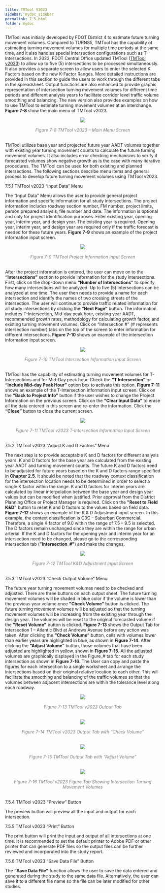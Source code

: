 ```yaml
---
title: TMTool V2023
sidebar: mydoc_sidebar
permalink: 7_5.html
folder: mydoc
---
```


<style>
  div{text-align: justify;}
</style>

TMTool was initially developed by FDOT District 4 to estimate future turning movement volumes. Compared to TURNS5, TMTool has the capability of estimating turning movement volumes for multiple time periods at the same time, and it also handles special intersection configurations such as T-Intersections. In 2023, FDOT Central Office updated TMTool (<a href="https://www.fdot.gov/planning/systems/systems-management/systems-management-documents" target="_blank">TMTool v2023</a>) to allow up to five (5) intersections to be processed simultaneously. It also provides a separate screen to allow users to enter the selected K Factors based on the new K-Factor Ranges. More detailed instructions are provided in this section to guide the users to work through the different tabs in the spreadsheet. Output functions are also enhanced to provide graphic representation of intersection turning movement volumes for different time periods and different analysis years to facilitate corridor level traffic volume smoothing and balancing. The new version also provides examples on how to use TMTool to estimate turning movement volumes at an interchange. <b>Figure 7-8</b> show the main menu of TMTool v2023.

<center>
<img src="images/fig7_8.png" style="max-width: 80%; text-align:center; margin-bottom: 1rem">
</center>
<div style="text-align:center; color:grey; margin-bottom: 2rem"><i>Figure 7-8 TMTool v2023 – Main Menu Screen</i></div> 

TMTool utilizes base year and projected future year AADT volumes together with existing year turning movement counts to calculate the future turning movement volumes. It also includes error checking mechanisms to verify if forecasted volumes show negative growth as is the case with many iterative procedures. The TMTool can be used for both existing and planned intersections. The following sections describe menu items and general process to develop future turning movement volumes using TMTool v2023.

<span class="subtitle-3">7.5.1 TMTool v2023 “Input Data” Menu</span>

The “Input Data" Menu allows the user to provide general project information and specific information for all study intersections. The project information includes roadway section number, FM number, project limits, person prepared analysis, file number and date. The information is optional and only for project identification purposes. Enter existing year, opening year, interim year, and design year. The existing year is required. Opening year, interim year, and design year are required only if the traffic forecast is needed for these future years. <b>Figure 7-9</b> shows an example of the project information input screen.

<center>
<img src="images/fig7_9.png" style="max-width: 80%; text-align:center; margin-bottom: 1rem">
</center>
<div style="text-align:center; color:grey; margin-bottom: 2rem"><i>Figure 7-9 TMTool Project Information Input Screen</i></div> 

After the project information is entered, the user can move on to the <b>“Intersections”</b> section to provide information for the study intersections. First, click on the drop-down menu <b>“Number of Intersections”</b> to specify how many intersections will be analyzed. Up to five (5) intersections can be analyzed at one time. The user then needs to provide a name for each intersection and identify the names of two crossing streets of the intersection. The user will continue to provide traffic related information for all study intersections by clicking the <b>“Next Page”</b> button. The information includes T-Intersection, Mid-day peak hour, existing year AADT, recommended growth rates, methodology for calculating growth factor, and existing turning movement volumes. Click on “Intersection #” (# represents intersection number) tabs on the top of the screen to enter information for different intersections. <b>Figure 7-10</b> shows an example of the intersection information input screen.

<center>
<img src="images/fig7_10.png" style="max-width: 80%; text-align:center; margin-bottom: 1rem">
</center>
<div style="text-align:center; color:grey; margin-bottom: 2rem"><i>Figure 7-10 TMTool Intersection Information Input Screen</i></div> 

TMTool has the capability of estimating turning movement volumes for T-Intersections and for Mid-Day peak hour. Check the <b>“T Intersection”</b> or <b>“Include Mid-day Peak Hour”</b> option box to activate this option. <b>Figure 7-11</b> shows an example of the T-Intersection information input screen. Click on the <b>“Back to Project Info”</b> button if the user wishes to change the Project Information on the previous screen. Click on the <b>“Clear Input Data”</b> to erase all the data entered in this screen and re-enter the information. Click the <b>“Close”</b> button to close the current screen.

<center>
<img src="images/fig7_11.png" style="max-width: 80%; text-align:center; margin-bottom: 1rem">
</center>
<div style="text-align:center; color:grey; margin-bottom: 2rem"><i>Figure 7-11 TMTool v2023 T-Intersection Information Input Screen</i></div> 

<span class="subtitle-3">7.5.2 TMTool v2023 “Adjust K and D Factors” Menu</span>

The next step is to provide acceptable K and D factors for different analysis years. K and D factors for the base year are calculated from the existing year AADT and turning movement counts. The future K and D factors need to be adjusted for future years based on the K and D factors range specified in <b>Chapter 2.5.</b> It should be noted that the roadway context classification for the intersection location needs to be determined in order to select a single K factor within the range. K and D factors for interim years are calculated by linear interpolation between the base year and design year values but can be modified when justified. Prior approval from the District Planning Office or Project Manager is required. Click on the <b>"Reset to Field K&D"</b> button to reset K and D factors to the values based on field data. <b>Figure 7-12</b> shows an example of the K & D Adjustment input screen. In this example, the context classification is C3C – Suburban Commercial. Therefore, a single K factor of 9.0 within the range of 7.5 – 9.5 is selected. The D factors remain unchanged since they are within the range for urban arterial. If the K and D factors for the opening year and interim year for an intersection need to be changed, please go to the corresponding intersection tab (<b>"Intersection_#"</b>) and make the changes.

<center>
<img src="images/fig7_12.png" style="max-width: 80%; text-align:center; margin-bottom: 1rem">
</center>
<div style="text-align:center; color:grey; margin-bottom: 2rem"><i>Figure 7-12 TMTool K&D Adjustment Input Screen</i></div> 

<span class="subtitle-3">7.5.3 TMTool v2023 “Check Output Volume” Menu</span>

The future year turning movement volumes need to be checked and adjusted. There are three buttons on each output sheet. The future turning movement volumes will be shaded in blue color if the volume is lower than the previous year volume once <b>"Check Volume"</b> button is clicked. The future turning movement volumes will be adjusted so that the turning movement volumes will be increasing from the existing year through the design year. The volumes will be reset to the original forecasted volume if the <b>"Reset Volume"</b> button is clicked. <b>Figure 7-13</b> shows the Output Tab for Intersection 1 – Atlantic Blvd at Andrews Avenue before any action was taken. After clicking the <b>“Check Volume”</b> button, cells with volumes lower than earlier years are highlighted in blue, as shown in <b>Figure 7-14</b>.  After clicking the <b>“Adjust Volume”</b> button, those volumes that have been adjusted are highlighted in yellow, shown in <b>Figure 7-15</b>. All the adjusted volumes are graphically displayed in the Figure_# tab for each study intersection as shown in <b>Figure 7-16</b>. The User can copy and paste the figures for each intersection to a single worksheet and arrange the intersections based on their original relative location to each other. This will facilitate the smoothing and balancing of the traffic volumes so that the volumes between adjacent intersections are within the tolerance level along each roadway.

<center>
<img src="images/fig7_13.png" style="max-width: 80%; text-align:center; margin-bottom: 1rem">
</center>
<div style="text-align:center; color:grey; margin-bottom: 2rem"><i>Figure 7-13 TMTool v2023 Output Tab</i></div> 

<center>
<img src="images/fig7_14.png" style="max-width: 80%; text-align:center; margin-bottom: 1rem">
</center>
<div style="text-align:center; color:grey; margin-bottom: 2rem"><i>Figure 7-14 TMTool v2023 Output Tab with “Check Volume”</i></div> 

<center>
<img src="images/fig7_15.png" style="max-width: 80%; text-align:center; margin-bottom: 1rem">
</center>
<div style="text-align:center; color:grey; margin-bottom: 2rem"><i>Figure 7-15 TMTool Output Tab with “Adjust Volume”</i></div> 

<center>
<img src="images/fig7_16.png" style="max-width: 80%; text-align:center; margin-bottom: 1rem">
</center>
<div style="text-align:center; color:grey; margin-bottom: 2rem"><i>Figure 7-16 TMTool v2023 Figure Tab Showing Intersection Turning Movement Volumes</i></div> 

<span class="subtitle-3">7.5.4 TMTool v2023 “Preview” Button</span>

The preview button will preview all the input and output for each intersection.

<span class="subtitle-3">7.5.5 TMTool v2023 “Print” Button</span>

The print button will print the input and output of all intersections at one time. It is recommended to set the default printer to Adobe PDF or other printer that can generate PDF files so the output files can be further reviewed and incorporated into the study report.

<span class="subtitle-3">7.5.6 TMTool v2023 “Save Data File” Button</span>

The <b>“Save Data File”</b> function allows the user to save the data entered and generated during the study to the same data file. Alternatively, the user can save it to a different file name so the file can be later modified for other studies.



